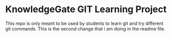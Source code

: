 # KnowledgeGate GIT Learning Project

This repo is only meant to be used by students to learn git and try different git commands.
This is the second change that i am doing in the readme file.
